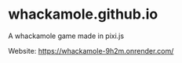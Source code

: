 # whackamole.github.io
A whackamole game made in pixi.js

Website: https://whackamole-9h2m.onrender.com/
